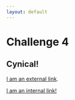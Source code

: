 ```yaml
---
layout: default
---
```


# Challenge 4

## Cynical!


[I am an external link](http://www.dictionary.com/browse/cynical).

[I am an internal link!](./page3)
